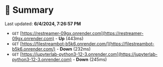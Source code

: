 # 📖 Summary
Last updated: **6/4/2024, 7:26:57 PM**

- `GET` [https://restreamer-09gx.onrender.com](https://restreamer-09gx.onrender.com) - **Up** (443ms)
- `GET` [https://filestreambot-b5k6.onrender.com/](https://filestreambot-b5k6.onrender.com/) - **Down** (232ms)
- `GET` [https://jupyterlab-python3-12-3.onrender.com](https://jupyterlab-python3-12-3.onrender.com) - **Down** (245ms)
